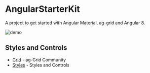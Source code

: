 # AngularStarterKit

A project to get started with Angular Material, ag-grid and Angular 8.

![demo](https://github.com/asifsha/angular-starter-kit/blob/master/demo/demo.gif)

## Styles and Controls

- [Grid](https://www.ag-grid.com/) - ag-Grid Community
- [Styles](https://material.angular.io) - Styles and Controls

